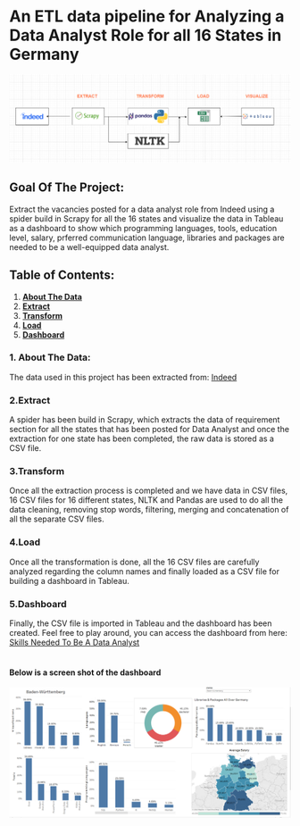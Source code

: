# An ETL data pipeline for Analyzing a Data Analyst Role for all 16 States in Germany

<img src="./images/workflow.png" alt="DE-workflow" title="Data Pipeline Worflow">


## Goal Of The Project:
Extract the vacancies posted for a data analyst role from Indeed using a spider build in Scrapy for all the 16 states and visualize the data in Tableau as a dashboard to show which programming languages, tools, education level, salary, prferred communication language, libraries and packages are needed to be a well-equipped data analyst.

## Table of Contents:
<ol>
    <li><a href="#about_the_data"> <b>About The Data </a></b></li>
        <li><a href="#extract"><b> Extract </a></b></li>
        <li><a href="#transform"><b> Transform </a> </b>
        </li>
        <li><a href="#load"><b> Load </a> </b></li>
        <li><a href="#visualize"><b> Dashboard </a> </b></li>
    </li>
</ol>

<h3 id ="about_the_data">1. About The Data:</h3>
The data used in this project has been extracted from:
<a href="https://de.indeed.com/">Indeed</a>

<h3 id="extract">2.Extract</h3>
A spider has been build in Scrapy, which extracts the data of requirement section for all the states that has been posted for Data Analyst and once the extraction for one state has been completed, the raw data is stored as a CSV file.

<h3 id="transform">3.Transform</h3>
Once all the extraction process is completed and we have data in CSV files, 16 CSV files for 16 different states, NLTK and Pandas are used to do all the data cleaning, removing stop words, filtering, merging and concatenation of all the separate CSV files.

<h3 id="load">4.Load</h3>
Once all the transformation is done, all the 16 CSV files are carefully analyzed regarding the column names and finally loaded as a CSV file for building a dashboard in Tableau.

<h3 id="visualize">5.Dashboard</h3>
Finally, the CSV file is imported in Tableau and the dashboard has been created.
Feel free to play around, you can access the dashboard from here: <a href="https://public.tableau.com/app/profile/nishan.karki/viz/Book1_16575695920440/Dataanalystrequirementanalysis"> Skills Needed To Be A Data Analyst</a>
<br>
<br>
<h4>Below is a screen shot of the dashboard </h4>
<img src="./images/dashboard.png" alt="Data analyst Dashboard by Nishan karki" title="Data analyst skills Dashboard by Nishan Karki">